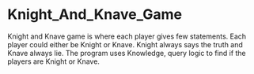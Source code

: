 # Knight_And_Knave_Game
Knight and Knave game is where each player gives few statements. Each player could either be Knight or Knave. Knight always says the truth and Knave always lie. The program uses Knowledge, query logic to find if the players are Knight or Knave. 
